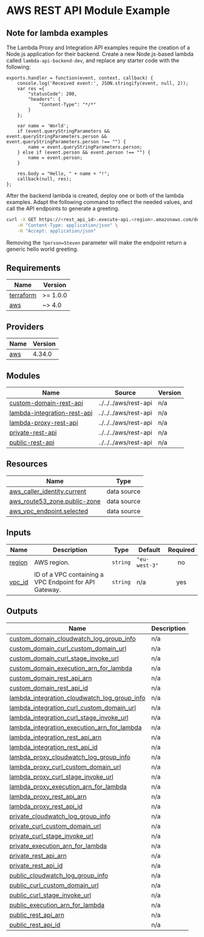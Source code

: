 # AWS REST API Module Example

## Note for lambda examples
The Lambda Proxy and Integration API examples require the creation of a Node.js application for their backend. Create a new Node.js-based lambda called `lambda-api-backend-dev`, and replace any starter code with the following:

```node
exports.handler = function(event, context, callback) {
    console.log('Received event:', JSON.stringify(event, null, 2));
    var res ={
        "statusCode": 200,
        "headers": {
            "Content-Type": "*/*"
        }
    };
    
    var name = 'World';
    if (event.queryStringParameters && event.queryStringParameters.person && event.queryStringParameters.person !== "") {
        name = event.queryStringParameters.person;
    } else if (event.person && event.person !== "") {
        name = event.person;
    }
    
    res.body = "Hello, " + name + "!";
    callback(null, res);
};
```

After the backend lambda is created, deploy one or both of the lambda examples. Adapt the following command to reflect the needed values, and call the API endpoints to generate a greeting.

```bash
curl -X GET https://<rest_api_id>.execute-api.<region>.amazonaws.com/dev/v1/greet?person=Steven \
    -H "Content-Type: application/json" \
    -H "Accept: application/json"
```

Removing the `?person=Steven` parameter will make the endpoint return a generic hello world greeting.

<!-- BEGIN_TF_DOCS -->
## Requirements

| Name | Version |
|------|---------|
| <a name="requirement_terraform"></a> [terraform](#requirement\_terraform) | >= 1.0.0 |
| <a name="requirement_aws"></a> [aws](#requirement\_aws) | ~> 4.0 |

## Providers

| Name | Version |
|------|---------|
| <a name="provider_aws"></a> [aws](#provider\_aws) | 4.34.0 |

## Modules

| Name | Source | Version |
|------|--------|---------|
| <a name="module_custom-domain-rest-api"></a> [custom-domain-rest-api](#module\_custom-domain-rest-api) | ../../../aws/rest-api | n/a |
| <a name="module_lambda-integration-rest-api"></a> [lambda-integration-rest-api](#module\_lambda-integration-rest-api) | ../../../aws/rest-api | n/a |
| <a name="module_lambda-proxy-rest-api"></a> [lambda-proxy-rest-api](#module\_lambda-proxy-rest-api) | ../../../aws/rest-api | n/a |
| <a name="module_private-rest-api"></a> [private-rest-api](#module\_private-rest-api) | ../../../aws/rest-api | n/a |
| <a name="module_public-rest-api"></a> [public-rest-api](#module\_public-rest-api) | ../../../aws/rest-api | n/a |

## Resources

| Name | Type |
|------|------|
| [aws_caller_identity.current](https://registry.terraform.io/providers/hashicorp/aws/latest/docs/data-sources/caller_identity) | data source |
| [aws_route53_zone.public-zone](https://registry.terraform.io/providers/hashicorp/aws/latest/docs/data-sources/route53_zone) | data source |
| [aws_vpc_endpoint.selected](https://registry.terraform.io/providers/hashicorp/aws/latest/docs/data-sources/vpc_endpoint) | data source |

## Inputs

| Name | Description | Type | Default | Required |
|------|-------------|------|---------|:--------:|
| <a name="input_region"></a> [region](#input\_region) | AWS region. | `string` | `"eu-west-3"` | no |
| <a name="input_vpc_id"></a> [vpc\_id](#input\_vpc\_id) | ID of a VPC containing a VPC Endpoint for API Gateway. | `string` | n/a | yes |

## Outputs

| Name | Description |
|------|-------------|
| <a name="output_custom_domain_cloudwatch_log_group_info"></a> [custom\_domain\_cloudwatch\_log\_group\_info](#output\_custom\_domain\_cloudwatch\_log\_group\_info) | n/a |
| <a name="output_custom_domain_curl_custom_domain_url"></a> [custom\_domain\_curl\_custom\_domain\_url](#output\_custom\_domain\_curl\_custom\_domain\_url) | n/a |
| <a name="output_custom_domain_curl_stage_invoke_url"></a> [custom\_domain\_curl\_stage\_invoke\_url](#output\_custom\_domain\_curl\_stage\_invoke\_url) | n/a |
| <a name="output_custom_domain_execution_arn_for_lambda"></a> [custom\_domain\_execution\_arn\_for\_lambda](#output\_custom\_domain\_execution\_arn\_for\_lambda) | n/a |
| <a name="output_custom_domain_rest_api_arn"></a> [custom\_domain\_rest\_api\_arn](#output\_custom\_domain\_rest\_api\_arn) | n/a |
| <a name="output_custom_domain_rest_api_id"></a> [custom\_domain\_rest\_api\_id](#output\_custom\_domain\_rest\_api\_id) | n/a |
| <a name="output_lambda_integration_cloudwatch_log_group_info"></a> [lambda\_integration\_cloudwatch\_log\_group\_info](#output\_lambda\_integration\_cloudwatch\_log\_group\_info) | n/a |
| <a name="output_lambda_integration_curl_custom_domain_url"></a> [lambda\_integration\_curl\_custom\_domain\_url](#output\_lambda\_integration\_curl\_custom\_domain\_url) | n/a |
| <a name="output_lambda_integration_curl_stage_invoke_url"></a> [lambda\_integration\_curl\_stage\_invoke\_url](#output\_lambda\_integration\_curl\_stage\_invoke\_url) | n/a |
| <a name="output_lambda_integration_execution_arn_for_lambda"></a> [lambda\_integration\_execution\_arn\_for\_lambda](#output\_lambda\_integration\_execution\_arn\_for\_lambda) | n/a |
| <a name="output_lambda_integration_rest_api_arn"></a> [lambda\_integration\_rest\_api\_arn](#output\_lambda\_integration\_rest\_api\_arn) | n/a |
| <a name="output_lambda_integration_rest_api_id"></a> [lambda\_integration\_rest\_api\_id](#output\_lambda\_integration\_rest\_api\_id) | n/a |
| <a name="output_lambda_proxy_cloudwatch_log_group_info"></a> [lambda\_proxy\_cloudwatch\_log\_group\_info](#output\_lambda\_proxy\_cloudwatch\_log\_group\_info) | n/a |
| <a name="output_lambda_proxy_curl_custom_domain_url"></a> [lambda\_proxy\_curl\_custom\_domain\_url](#output\_lambda\_proxy\_curl\_custom\_domain\_url) | n/a |
| <a name="output_lambda_proxy_curl_stage_invoke_url"></a> [lambda\_proxy\_curl\_stage\_invoke\_url](#output\_lambda\_proxy\_curl\_stage\_invoke\_url) | n/a |
| <a name="output_lambda_proxy_execution_arn_for_lambda"></a> [lambda\_proxy\_execution\_arn\_for\_lambda](#output\_lambda\_proxy\_execution\_arn\_for\_lambda) | n/a |
| <a name="output_lambda_proxy_rest_api_arn"></a> [lambda\_proxy\_rest\_api\_arn](#output\_lambda\_proxy\_rest\_api\_arn) | n/a |
| <a name="output_lambda_proxy_rest_api_id"></a> [lambda\_proxy\_rest\_api\_id](#output\_lambda\_proxy\_rest\_api\_id) | n/a |
| <a name="output_private_cloudwatch_log_group_info"></a> [private\_cloudwatch\_log\_group\_info](#output\_private\_cloudwatch\_log\_group\_info) | n/a |
| <a name="output_private_curl_custom_domain_url"></a> [private\_curl\_custom\_domain\_url](#output\_private\_curl\_custom\_domain\_url) | n/a |
| <a name="output_private_curl_stage_invoke_url"></a> [private\_curl\_stage\_invoke\_url](#output\_private\_curl\_stage\_invoke\_url) | n/a |
| <a name="output_private_execution_arn_for_lambda"></a> [private\_execution\_arn\_for\_lambda](#output\_private\_execution\_arn\_for\_lambda) | n/a |
| <a name="output_private_rest_api_arn"></a> [private\_rest\_api\_arn](#output\_private\_rest\_api\_arn) | n/a |
| <a name="output_private_rest_api_id"></a> [private\_rest\_api\_id](#output\_private\_rest\_api\_id) | n/a |
| <a name="output_public_cloudwatch_log_group_info"></a> [public\_cloudwatch\_log\_group\_info](#output\_public\_cloudwatch\_log\_group\_info) | n/a |
| <a name="output_public_curl_custom_domain_url"></a> [public\_curl\_custom\_domain\_url](#output\_public\_curl\_custom\_domain\_url) | n/a |
| <a name="output_public_curl_stage_invoke_url"></a> [public\_curl\_stage\_invoke\_url](#output\_public\_curl\_stage\_invoke\_url) | n/a |
| <a name="output_public_execution_arn_for_lambda"></a> [public\_execution\_arn\_for\_lambda](#output\_public\_execution\_arn\_for\_lambda) | n/a |
| <a name="output_public_rest_api_arn"></a> [public\_rest\_api\_arn](#output\_public\_rest\_api\_arn) | n/a |
| <a name="output_public_rest_api_id"></a> [public\_rest\_api\_id](#output\_public\_rest\_api\_id) | n/a |
<!-- END_TF_DOCS -->
